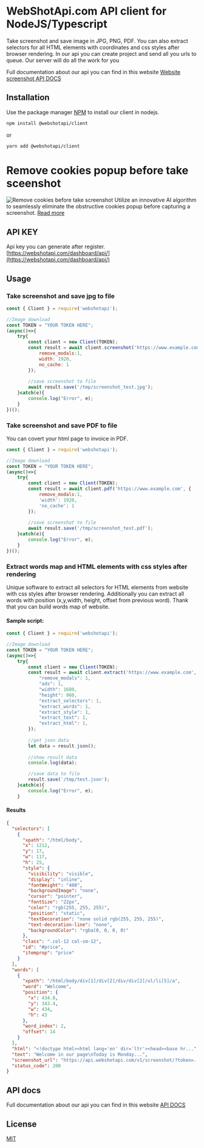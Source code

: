 # WebShotApi.com API client for NodeJS/Typescript

Take screenshot and save image in JPG, PNG, PDF. You can also extract selectors for all HTML elements with coordinates and css styles after browser rendering.
In our api you can create project and send all you urls to queue. Our server will do all the work for you

Full documentation about our api you can find in this website [Website screenshot API DOCS](https://webshotapi.com/docs/)

## Installation

Use the package manager [NPM](https://www.npmjs.com/package/webshotapi) to install our client in nodejs.

```bash
npm install @webshotapi/client
```

or

```sh
yarn add @webshotapi/client
```

# Remove cookies popup before take sceenshot
![Remove cookies before take screenshot](https://raw.githubusercontent.com/webshotapi/webshotapi-website-screenshot-php-client/6681d3d38ea13391a30b2e43b8c37191e2d41bef/images/remove-cookies-before-take-screenshot.png)
Utilize an innovative AI algorithm to seamlessly eliminate the obstructive cookies popup before capturing a screenshot. [Read more](http://webshotapi.com/blog/remove-cookies-before-take-screenshot/)


## API KEY
Api key you can generate after register.
[https://webshotapi.com/dashboard/api/](https://webshotapi.com/dashboard/api/)

## Usage

### Take screenshot and save jpg to file
```javascript
const { Client } = require('webshotapi');

//Image download
const TOKEN = "YOUR TOKEN HERE";
(async()=>{
    try{
        const client = new Client(TOKEN);
        const result = await client.screenshot('https://www.example.com', 'jpg', {
            remove_modals:1,
            width: 1920,
            no_cache: 1
        });
        
        //save screenshot to file
        await result.save('/tmp/screenshot_test.jpg');
    }catch(e){
        console.log("Error", e);
    }
})();
```

### Take screenshot and save PDF to file
You can covert your html page to invoice in PDF.
```javascript
const { Client } = require('webshotapi');

//Image download
const TOKEN = "YOUR TOKEN HERE";
(async()=>{
    try{
        const client = new Client(TOKEN);
        const result = await client.pdf('https://www.example.com', {
            remove_modals:1,
            'width': 1920,
            'no_cache': 1
        });
        
        //save screenshot to file
        await result.save('/tmp/screenshot_test.pdf');
    }catch(e){
        console.log("Error", e);
    }
})();
```

### Extract words map and HTML elements with css styles after rendering
Unique software to extract all selectors for HTML elements from website with css styles after browser rendering. Additionally you can extract all words with position (x,y,width, height, offset from previous word). Thank that you can build words map of website.

#### Sample script:
```javascript
const { Client } = require('webshotapi');

//Image download
const TOKEN = "YOUR TOKEN HERE";
(async()=>{
    try{
        const client = new Client(TOKEN);
        const result = await client.extract('https://www.example.com', {
            "remove_modals": 1,
            "ads": 1,
            "width": 1680,
            "height": 960,
            "extract_selectors": 1,
            "extract_words": 1,
            "extract_style": 1,
            "extract_text": 1,
            "extract_html": 1,
        });
        
        //get json data
        let data = result.json();
        
        //show result data
        console.log(data);

        //save data to file
        result.save('/tmp/test.json');
    }catch(e){
        console.log("Error", e);
    }
```
#### Results

```json
{
  "selectors": [
    {
      "xpath": "/html/body",
      "x": 1212,
      "y": 17,
      "w": 117,
      "h": 25,
      "style": {
        "visibility": "visible",
        "display": "inline",
        "fontWeight": "400",
        "backgroundImage": "none",
        "cursor": "pointer",
        "fontSize": "22px",
        "color": "rgb(255, 255, 255)",
        "position": "static",
        "textDecoration": "none solid rgb(255, 255, 255)",
        "text-decoration-line": "none",
        "backgroundColor": "rgba(0, 0, 0, 0)"
      },
      "class": ".col-12 col-sm-12",
      "id": "#price",
      "itemprop": "price"
    }
  ],
  "words": [
    {
      "xpath": "/html/body/div[1]/div[2]/div/div[2]/ul/li[5]/a",
      "word": "Welcome",
      "position": {
        "x": 434.8,
        "y": 343.4,
        "w": 434,
        "h": 43
      },
      "word_index": 2,
      "offset": 14
    }
  ],
  "html": "<!doctype html><html lang='en' dir='ltr'><head><base hr...",
  "text": "Welcome in our page\nToday is Monday...",
  "screenshot_url": "https://api.webshotapi.com/v1/screenshot/?token=....&width=1920&height=960",
  "status_code": 200
}

```

## API docs
Full documentation about our api you can find in this website [API DOCS](https://webshotapi.com/docs/)


## License
[MIT](https://choosealicense.com/licenses/mit/)